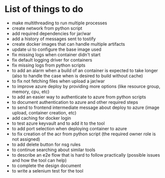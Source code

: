 # List of things to do

* make multithreading to run multiple processes
* create network from python script
* add required dependencies for jar/war
* add a history of messages sent to tostify
* create docker images that can handle multiple artifacts
* update ui to configure the base image used
* fix missing logs when container didn't start
* fix default logging driver for containers
* fix missing logs from python scripts
* to add an alarm when a build of an container is expected to take longer (also to handle the case when is desired to build without cache)
* to fix not fetching files when upload a jar/war
* to improve azure deploy by providing more options (like resource group, memory, cpu, etc)
* to add an easier way to authenticate to azure from python scripts
* to document authentication to azure and other required steps
* to send to frontend intermediate message about deploy to azure (image upload, container creation, etc)
* add caching for docker login
* to test azure keyvault and to add it to the tool
* to add port selection when deploying container to azure
* to fix creation of the acr from python script (the required owner role is not assigned)
* to add delete button for nsg rules
* to continue searching about similar tools
* to describe an e2e flow that is hard to follow practically (possible issues and how the tool can help)
* to complete the design document
* to write a selenium test for the tool